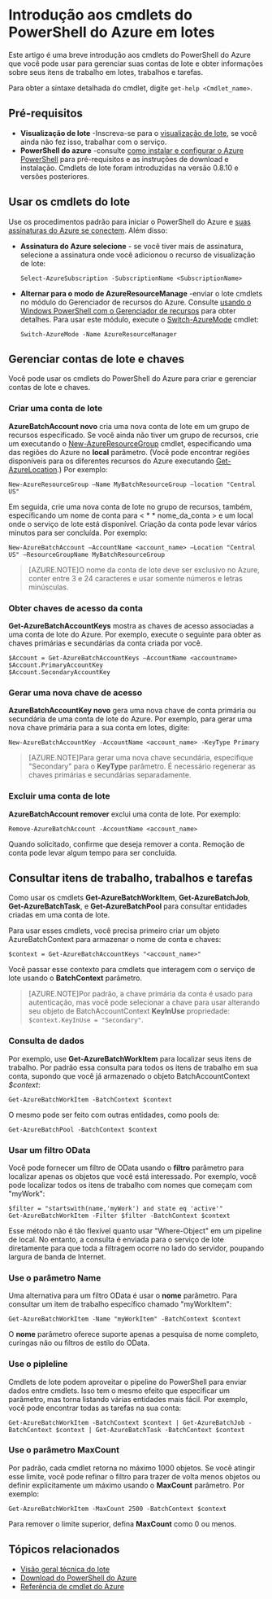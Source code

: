 <properties
	pageTitle="Introdução aos cmdlets do PowerShell do Azure em lotes"
	description="Introduz os cmdlets do PowerShell do Azure usados para gerenciar o serviço de lote do Azure"
	services="batch"
	documentationCenter=""
	authors="dlepow"
	manager="timlt"
	editor="yidingz"/>

<tags
	ms.service="batch"
	ms.devlang="NA"
	ms.topic="article"
	ms.tgt_pltfrm="powershell"
	ms.workload="big-compute"
	ms.date="04/15/2015"
	ms.author="danlep"/>

# Introdução aos cmdlets do PowerShell do Azure em lotes
Este artigo é uma breve introdução aos cmdlets do PowerShell do Azure que você pode usar para gerenciar suas contas de lote e obter informações sobre seus itens de trabalho em lotes, trabalhos e tarefas.

Para obter a sintaxe detalhada do cmdlet, digite ```get-help <Cmdlet_name>```.


## Pré-requisitos

* **Visualização de lote** -Inscreva-se para o [visualização de lote](https://account.windowsazure.com/PreviewFeatures), se você ainda não fez isso, trabalhar com o serviço.
* **PowerShell do azure** -consulte [como instalar e configurar o Azure PowerShell](../powershell-install-configure.md) para pré-requisitos e as instruções de download e instalação. Cmdlets de lote foram introduzidas na versão 0.8.10 e versões posteriores.

## Usar os cmdlets do lote

Use os procedimentos padrão para iniciar o PowerShell do Azure e [suas assinaturas do Azure se conectem](../powershell-install-configure.md#Connect). Além disso:

* **Assinatura do Azure selecione** - se você tiver mais de assinatura, selecione a assinatura onde você adicionou o recurso de visualização de lote:

    ```
    Select-AzureSubscription -SubscriptionName <SubscriptionName>
    ```

* **Alternar para o modo de AzureResourceManage** -enviar o lote cmdlets no módulo do Gerenciador de recursos do Azure. Consulte [usando o Windows PowerShell com o Gerenciador de recursos](../powershell-azure-resource-manager.md) para obter detalhes. Para usar este módulo, execute o [Switch-AzureMode](https://msdn.microsoft.com/library/dn722470.aspx) cmdlet:

    ```
    Switch-AzureMode -Name AzureResourceManager
    ```

## Gerenciar contas de lote e chaves

Você pode usar os cmdlets do PowerShell do Azure para criar e gerenciar contas de lote e chaves.

### Criar uma conta de lote

**AzureBatchAccount novo** cria uma nova conta de lote em um grupo de recursos especificado. Se você ainda não tiver um grupo de recursos, crie um executando o [New-AzureResourceGroup](https://msdn.microsoft.com/library/dn654594.aspx) cmdlet, especificando uma das regiões do Azure no **local** parâmetro. (Você pode encontrar regiões disponíveis para os diferentes recursos do Azure executando [Get-AzureLocation](https://msdn.microsoft.com/library/dn654582.aspx).) Por exemplo:

```
New-AzureResourceGroup –Name MyBatchResourceGroup –location "Central US"
```

Em seguida, crie uma nova conta de lote no grupo de recursos, também, especificando um nome de conta para < * * nome_da_conta > e um local onde o serviço de lote está disponível. Criação da conta pode levar vários minutos para ser concluída. Por exemplo:

```
New-AzureBatchAccount –AccountName <account_name> –Location "Central US" –ResourceGroupName MyBatchResourceGroup
```

> [AZURE.NOTE]O nome da conta de lote deve ser exclusivo no Azure, conter entre 3 e 24 caracteres e usar somente números e letras minúsculas.

### Obter chaves de acesso da conta
**Get-AzureBatchAccountKeys** mostra as chaves de acesso associadas a uma conta de lote do Azure. Por exemplo, execute o seguinte para obter as chaves primárias e secundárias da conta criada por você.

```
$Account = Get-AzureBatchAccountKeys –AccountName <accountname>
$Account.PrimaryAccountKey
$Account.SecondaryAccountKey
```

### Gerar uma nova chave de acesso
**AzureBatchAccountKey novo** gera uma nova chave de conta primária ou secundária de uma conta de lote do Azure. Por exemplo, para gerar uma nova chave primária para a sua conta em lotes, digite:

```
New-AzureBatchAccountKey -AccountName <account_name> -KeyType Primary
```

> [AZURE.NOTE]Para gerar uma nova chave secundária, especifique "Secondary" para o **KeyType** parâmetro. É necessário regenerar as chaves primárias e secundárias separadamente.

### Excluir uma conta de lote
**AzureBatchAccount remover** exclui uma conta de lote. Por exemplo:

```
Remove-AzureBatchAccount -AccountName <account_name>
```

Quando solicitado, confirme que deseja remover a conta. Remoção de conta pode levar algum tempo para ser concluída.

## Consultar itens de trabalho, trabalhos e tarefas

Como usar os cmdlets **Get-AzureBatchWorkItem**, **Get-AzureBatchJob**, **Get-AzureBatchTask**, e **Get-AzureBatchPool** para consultar entidades criadas em uma conta de lote.

Para usar esses cmdlets, você precisa primeiro criar um objeto AzureBatchContext para armazenar o nome de conta e chaves:

```
$context = Get-AzureBatchAccountKeys "<account_name>"
```

Você passar esse contexto para cmdlets que interagem com o serviço de lote usando o **BatchContext** parâmetro.

> [AZURE.NOTE]Por padrão, a chave primária da conta é usado para autenticação, mas você pode selecionar a chave para usar alterando seu objeto de BatchAccountContext **KeyInUse** propriedade: ```$context.KeyInUse = "Secondary"```.


### Consulta de dados

Por exemplo, use **Get-AzureBatchWorkItem** para localizar seus itens de trabalho. Por padrão essa consulta para todos os itens de trabalho em sua conta, supondo que você já armazenado o objeto BatchAccountContext *$context*:

```
Get-AzureBatchWorkItem -BatchContext $context
```

O mesmo pode ser feito com outras entidades, como pools de:

```
Get-AzureBatchPool -BatchContext $context
```
### Usar um filtro OData

Você pode fornecer um filtro de OData usando o **filtro** parâmetro para localizar apenas os objetos que você está interessado. Por exemplo, você pode localizar todos os itens de trabalho com nomes que começam com "myWork":

```
$filter = "startswith(name,'myWork') and state eq 'active'" 
Get-AzureBatchWorkItem -Filter $filter -BatchContext $context
``` 

Esse método não é tão flexível quanto usar "Where-Object" em um pipeline de local. No entanto, a consulta é enviada para o serviço de lote diretamente para que toda a filtragem ocorre no lado do servidor, poupando largura de banda de Internet.

### Use o parâmetro Name

Uma alternativa para um filtro OData é usar o **nome** parâmetro. Para consultar um item de trabalho específico chamado "myWorkItem":

``` 
Get-AzureBatchWorkItem -Name "myWorkItem" -BatchContext $context 

```
O **nome** parâmetro oferece suporte apenas a pesquisa de nome completo, curingas não ou filtros de estilo do OData.

### Use o pipleline

Cmdlets de lote podem aproveitar o pipeline do PowerShell para enviar dados entre cmdlets. Isso tem o mesmo efeito que especificar um parâmetro, mas torna listando várias entidades mais fácil. Por exemplo, você pode encontrar todas as tarefas na sua conta:

```
Get-AzureBatchWorkItem -BatchContext $context | Get-AzureBatchJob -BatchContext $context | Get-AzureBatchTask -BatchContext $context 
```

### Use o parâmetro MaxCount

Por padrão, cada cmdlet retorna no máximo 1000 objetos. Se você atingir esse limite, você pode refinar o filtro para trazer de volta menos objetos ou definir explicitamente um máximo usando o **MaxCount** parâmetro. Por exemplo:

```
Get-AzureBatchWorkItem -MaxCount 2500 -BatchContext $context 

```

Para remover o limite superior, defina **MaxCount** como 0 ou menos.

## Tópicos relacionados
* [Visão geral técnica do lote](batch-technical-overview.md)
* [Download do PowerShell do Azure](http://go.microsoft.com/p/?linkid=9811175)
* [Referência de cmdlet do Azure](https://msdn.microsoft.com/library/jj554330.aspx)

<!---HONumber=GIT-SubDir-->